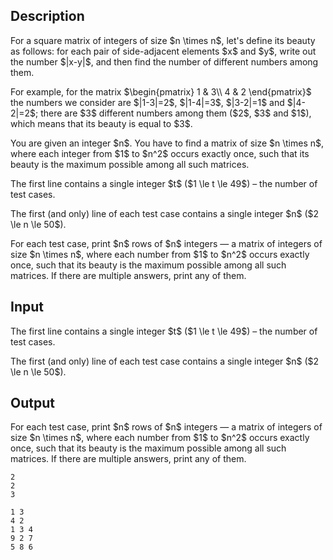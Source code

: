 ## Description

<div><p>For a square matrix of integers of size $n \times n$, let's define its <span class="tex-font-style-bf">beauty</span> as follows: for each pair of side-adjacent elements $x$ and $y$, write out the number $|x-y|$, and then find the number of different numbers among them.</p><p>For example, for the matrix $\begin{pmatrix} 1 &amp; 3\\ 4 &amp; 2 \end{pmatrix}$ the numbers we consider are $|1-3|=2$, $|1-4|=3$, $|3-2|=1$ and $|4-2|=2$; there are $3$ different numbers among them ($2$, $3$ and $1$), which means that its beauty is equal to $3$.</p><p>You are given an integer $n$. You have to find a matrix of size $n \times n$, where each integer from $1$ to $n^2$ occurs exactly once, such that its <span class="tex-font-style-bf">beauty</span> is the maximum possible among all such matrices.</p></div><div class="input-specification"><p>The first line contains a single integer $t$ ($1 \le t \le 49$)&nbsp;– the number of test cases.</p><p>The first (and only) line of each test case contains a single integer $n$ ($2 \le n \le 50$).</p></div><div class="output-specification"><p>For each test case, print $n$ rows of $n$ integers&nbsp;— a matrix of integers of size $n \times n$, where each number from $1$ to $n^2$ occurs exactly once, such that its beauty is the maximum possible among all such matrices. If there are multiple answers, print any of them.</p></div>

## Input

<p>The first line contains a single integer $t$ ($1 \le t \le 49$)&nbsp;– the number of test cases.</p><p>The first (and only) line of each test case contains a single integer $n$ ($2 \le n \le 50$).</p>

## Output

<p>For each test case, print $n$ rows of $n$ integers&nbsp;— a matrix of integers of size $n \times n$, where each number from $1$ to $n^2$ occurs exactly once, such that its beauty is the maximum possible among all such matrices. If there are multiple answers, print any of them.</p>





```input1|2
2
2
3
```




```output1
1 3
4 2
1 3 4
9 2 7
5 8 6
```


